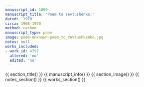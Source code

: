 ```yaml
---
manuscript_id: 1090
manuscript_title: 'Poem to Yevtushenko:'
dated: '1970'
circa: 1968-1970
method: carbon
manuscript_type: poem
image: poem-unknown-poem_to_Yevtushkenko.jpg
notes: null
works_included:
- work_id: 4797
  altered: 'no'
  edited: 'no'
---
```


{{ section_title() }}
{{ manuscript_info() }}
{{ section_image() }}
{{ notes_section() }}
{{ works_section() }}
